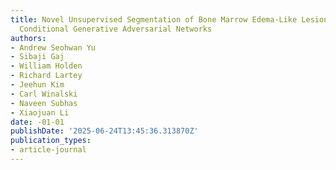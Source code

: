 ```yaml
---
title: Novel Unsupervised Segmentation of Bone Marrow Edema-Like Lesions using Bayesian
  Conditional Generative Adversarial Networks
authors:
- Andrew Seohwan Yu
- Sibaji Gaj
- William Holden
- Richard Lartey
- Jeehun Kim
- Carl Winalski
- Naveen Subhas
- Xiaojuan Li
date: -01-01
publishDate: '2025-06-24T13:45:36.313870Z'
publication_types:
- article-journal
---
```

